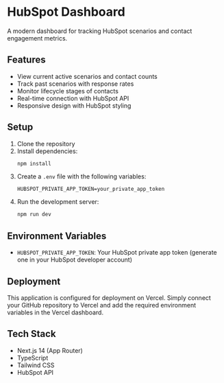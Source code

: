 # HubSpot Dashboard

A modern dashboard for tracking HubSpot scenarios and contact engagement metrics.

## Features

- View current active scenarios and contact counts
- Track past scenarios with response rates
- Monitor lifecycle stages of contacts
- Real-time connection with HubSpot API
- Responsive design with HubSpot styling

## Setup

1. Clone the repository
2. Install dependencies:
   ```bash
   npm install
   ```
3. Create a `.env` file with the following variables:
   ```
   HUBSPOT_PRIVATE_APP_TOKEN=your_private_app_token
   ```
4. Run the development server:
   ```bash
   npm run dev
   ```

## Environment Variables

- `HUBSPOT_PRIVATE_APP_TOKEN`: Your HubSpot private app token (generate one in your HubSpot developer account)

## Deployment

This application is configured for deployment on Vercel. Simply connect your GitHub repository to Vercel and add the required environment variables in the Vercel dashboard.

## Tech Stack

- Next.js 14 (App Router)
- TypeScript
- Tailwind CSS
- HubSpot API
